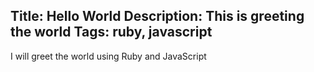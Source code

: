 Title: Hello World
Description: This is greeting the world
Tags: ruby, javascript
---
I will greet the world using Ruby and JavaScript
